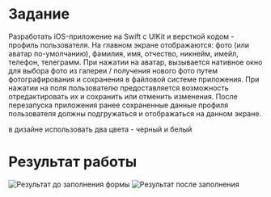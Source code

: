 #  Задание

Разработать iOS-приложение на Swift c UIKit и версткой кодом - профиль пользователя.
На главном экране отображаются: фото (или аватар по-умолчанию), фамилия, имя, отчество,  никнейм, имейл, телефон, телеграмм. При нажатии на аватар, вызывается нативное окно для выбора фото из галереи / получения нового фото путем фотографирования и сохранения в файловой системе приложения. При нажатии на поля пользователю предоставляется возможность отредактировать их и сохранить или отменить изменения. После перезапуска приложения ранее сохраненные данные профиля пользователя должны подгружаться и отображаться на данном экране.


в дизайне использовать два цвета - черный и белый


# Результат работы
![Результат до заполнения формы](/beforefill.png)
![Результат после заполнения](/afterfill.png)
